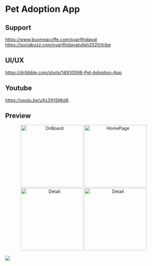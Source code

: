 # Pet Adoption App

## Support

https://www.buymeacoffe.com/syarifhidayat
https://sociabuzz.com/syarifhidayatullah2020/tribe

## UI/UX

https://dribbble.com/shots/14930598-Pet-Adoption-App

## Youtube

https://youtu.be/uXs31HSMidA

## Preview

<p align="middle">
<img src="assets/previews/onboard.png" alt="OnBoard" width="200">
<img src="assets/previews/home.png" alt="HomePage" width="200">
<img src="assets/previews/detail1.png" alt="Detail" width="200">
<img src="assets/previews/detail2.png" alt="Detail" width="200">
</p>
<img src="https://visitor-badge.laobi.icu/badge?page_id=sya-hid.pet_adoption_app"/>  
